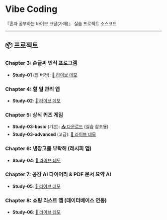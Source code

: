 # Vibe Coding

『혼자 공부하는 바이브 코딩(가제)』 실습 프로젝트 소스코드

---

## 📦 프로젝트

### Chapter 3: 손글씨 인식 프로그램
- **Study-01** (웹 버전): [🎯 라이브 데모](https://taehojo.github.io/vibecoding/Study-01/web_version/templates/)

### Chapter 4: 할 일 관리 앱
- **Study-02**: [🎯 라이브 데모](https://taehojo.github.io/vibecoding/Study-02/)

### Chapter 5: 상식 퀴즈 게임
- **Study-03-basic** (기본): [📥 다운로드](https://download-directory.github.io/?url=https://github.com/taehojo/vibecoding/tree/master/Study-03/Study-03-basic) (실습 참조용)
- **Study-03-advanced** (고급): [🎯 라이브 데모](https://taehojo.github.io/vibecoding/Study-03/Study-03-advanced/)

### Chapter 6: 냉장고를 부탁해 (레시피 앱)
- **Study-04**: [🎯 라이브 데모](https://vibecoding-study-04.vercel.app/)

### Chapter 7: 공감 AI 다이어리 & PDF 문서 요약 AI
- **Study-05**: [🎯 라이브 데모](https://taehojo.github.io/vibecoding/Study-05/)

### Chapter 8: 쇼핑 리스트 앱 (데이터베이스 연동)
- **Study-06**: [🎯 라이브 데모](https://shopping-list-app-chi-blush.vercel.app)
